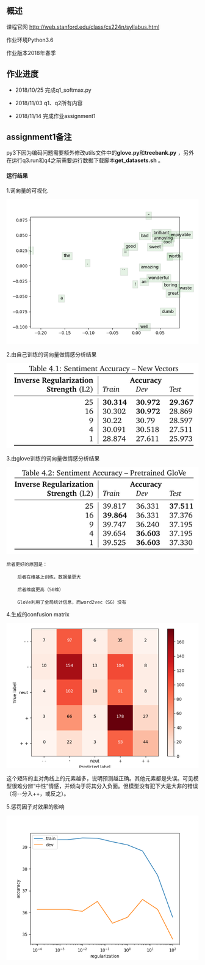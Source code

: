 ## 概述 
课程官网 http://web.stanford.edu/class/cs224n/syllabus.html

作业环境Python3.6  

作业版本2018年春季

## 作业进度
+ 2018/10/25	完成q1_softmax.py 
   
+ 2018/11/03  q1、q2所有内容

+ 2018/11/14  完成作业assignment1


## assignment1备注
py3下因为编码问题需要额外修改utils文件中的**glove.py**和**treebank.py** ，另外在运行q3.run和q4之前需要运行数据下载脚本**get_datasets.sh** 。

#### 运行结果
1.词向量的可视化  
  
![词向量](./assignment1/result/q3_word_vectors.png)  

2.由自己训练的词向量做情感分析结果    

![词向量](./assignment1/result/myVec.png)

3.由glove训练的词向量做情感分析结果  

![词向量](./assignment1/result/glove.png)

	后者更好的原因是：
	
		后者在维基上训练，数据量更大
	
		后者维度更高（50维）
	
		GloVe利用了全局统计信息，而word2vec（SG）没有  

4.生成的confusion matrix  

![词向量](./assignment1/result/q4_dev_conf.png)  

这个矩阵的主对角线上的元素越多，说明预测越正确。其他元素都是失误。可见模型很难分辨“中性”情感，并倾向于将其分入负面。但模型没有犯下大是大非的错误（将--分入++，或反之）。

5.惩罚因子对效果的影响  

![词向量](./assignment1/result/q4_reg_v_acc.png)







